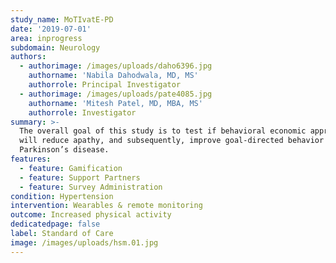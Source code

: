 ```yaml
---
study_name: MoTIvatE-PD
date: '2019-07-01'
area: inprogress
subdomain: Neurology
authors:
  - authorimage: /images/uploads/daho6396.jpg
    authorname: 'Nabila Dahodwala, MD, MS'
    authorrole: Principal Investigator
  - authorimage: /images/uploads/pate4085.jpg
    authorname: 'Mitesh Patel, MD, MBA, MS'
    authorrole: Investigator
summary: >-
  The overall goal of this study is to test if behavioral economic approaches
  will reduce apathy, and subsequently, improve goal-directed behavior in
  Parkinson’s disease.
features:
  - feature: Gamification
  - feature: Support Partners
  - feature: Survey Administration
condition: Hypertension
intervention: Wearables & remote monitoring
outcome: Increased physical activity
dedicatedpage: false
label: Standard of Care 
image: /images/uploads/hsm.01.jpg
---
```


